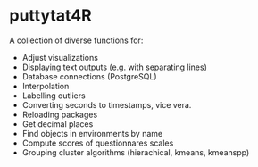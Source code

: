 # puttytat4R

A collection of diverse functions for:
* Adjust visualizations
* Displaying text outputs (e.g. with separating lines)
* Database connections (PostgreSQL)
* Interpolation
* Labelling outliers
* Converting seconds to timestamps, vice vera.
* Reloading packages
* Get decimal places
* Find objects in environments by name
* Compute scores of questionnares scales
* Grouping cluster algorithms (hierachical, kmeans, kmeanspp)